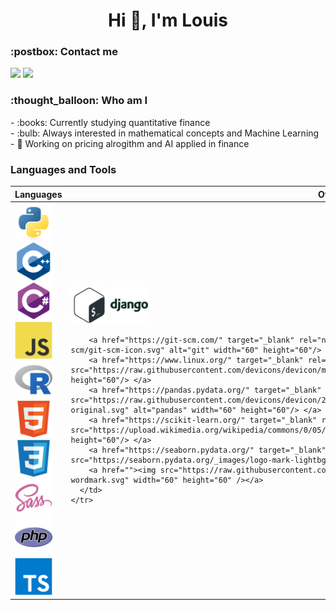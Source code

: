 <h1 align="center">Hi 👋, I'm Louis</h1>
<h3>:postbox: Contact me</h3>
<a href="mailto:louissch.off@gmail.com"><img src="https://img.shields.io/badge/Gmail-D14836?style=for-the-badge&logo=gmail&logoColor=white"></a>
<a href="https://www.linkedin.com/in/louisschirra/" target="_blank"><img src="https://img.shields.io/badge/LinkedIn-0077B5?style=for-the-badge&logo=linkedin&logoColor=white"></a>

<h3>:thought_balloon: Who am I</h3>
<p>
- :books: Currently studying quantitative finance<br>
- :bulb: Always interested in mathematical concepts and Machine Learning<br>
- 🔭 Working on pricing alrogithm and AI applied in finance
</p>
  
<h3 align="left">Languages and Tools</h3>
<table>
  <thead>
    <tr>
      <th width="50%">Languages</th>
      <th width="50%">Others</th>
    </tr>
  </thead>
  <tbody>
    <tr>
      <td>
        <a href="https://www.python.org" target="_blank" rel="noreferrer"> <img src="https://raw.githubusercontent.com/devicons/devicon/master/icons/python/python-original.svg" alt="python" width="60" height="60"/> </a>
        <a href="https://www.w3schools.com/cpp/" target="_blank" rel="noreferrer"> <img src="https://raw.githubusercontent.com/devicons/devicon/master/icons/cplusplus/cplusplus-original.svg" alt="bash" width="60" height="60"/> </a>
        <a href="https://www.w3schools.com/cs/" target="_blank" rel="noreferrer"> <img src="https://raw.githubusercontent.com/devicons/devicon/master/icons/csharp/csharp-original.svg" alt="csharp" width="60" height="60"/> </a>
        <a href="https://developer.mozilla.org/en-US/docs/Web/JavaScript" target="_blank" rel="noreferrer"> <img src="https://raw.githubusercontent.com/devicons/devicon/master/icons/javascript/javascript-original.svg" alt="javascript" width="60" height="60"/> </a>
        <a href="https://www.w3schools.com/r/" target="_blank" rel="noreferrer"> <img src="https://raw.githubusercontent.com/devicons/devicon/master/icons/r/r-original.svg" alt="r" width="60" height="60"/> </a>
        <a href="https://www.w3schools.com/html/"><img src="https://github.com/devicons/devicon/blob/master/icons/html5/html5-original.svg" width="60" height="60"/></a>
        <a href="https://www.w3schools.com/css/"><img src="https://github.com/devicons/devicon/blob/master/icons/css3/css3-original.svg" width="60" height="60"/></a>
        <a href="https://sass-lang.com/"><img src="https://github.com/devicons/devicon/blob/master/icons/sass/sass-original.svg" width="60" height="60" /></a>
        <a href="https://www.php.net" target="_blank" rel="noreferrer"> <img src="https://raw.githubusercontent.com/devicons/devicon/master/icons/php/php-original.svg" alt="php" width="60" height="60"/> </a>
        <a href="https://www.typescriptlang.org/" target="_blank" rel="noreferrer"> <img src="https://raw.githubusercontent.com/devicons/devicon/master/icons/typescript/typescript-original.svg" alt="typescript" width="60" height="60"/> </a>
      </td>
      <td>
        <a href="https://devdocs.io/bash/"><img src="https://raw.githubusercontent.com/devicons/devicon/master/icons/bash/bash-original.svg" width="60" height="60"/></a>
        <a href="https://www.djangoproject.com/" target="_blank" rel="noreferrer"> <img src="https://github.com/devicons/devicon/blob/master/icons/django/django-plain-wordmark.svg" alt="django" width="60" height="60"/> </a>
        
        <a href="https://git-scm.com/" target="_blank" rel="noreferrer"> <img src="https://www.vectorlogo.zone/logos/git-scm/git-scm-icon.svg" alt="git" width="60" height="60"/> </a>
        <a href="https://www.linux.org/" target="_blank" rel="noreferrer"> <img src="https://raw.githubusercontent.com/devicons/devicon/master/icons/linux/linux-original.svg" alt="linux" width="60" height="60"/> </a>
        <a href="https://pandas.pydata.org/" target="_blank" rel="noreferrer"> <img src="https://raw.githubusercontent.com/devicons/devicon/2ae2a900d2f041da66e950e4d48052658d850630/icons/pandas/pandas-original.svg" alt="pandas" width="60" height="60"/> </a>
        <a href="https://scikit-learn.org/" target="_blank" rel="noreferrer"> <img src="https://upload.wikimedia.org/wikipedia/commons/0/05/Scikit_learn_logo_small.svg" alt="scikit_learn" width="60" height="60"/> </a>
        <a href="https://seaborn.pydata.org/" target="_blank" rel="noreferrer"> <img src="https://seaborn.pydata.org/_images/logo-mark-lightbg.svg" alt="seaborn" width="60" height="60"/> </a>
        <a href=""><img src="https://raw.githubusercontent.com/devicons/devicon/master/icons/mysql/mysql-original-wordmark.svg" width="60" height="60" /></a>
      </td>
    </tr>
  </tbody>
</table>
